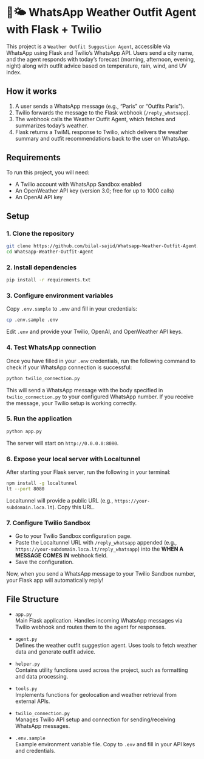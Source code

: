 
# 👕🌤️ WhatsApp Weather Outfit Agent with Flask + Twilio

This project is a `Weather Outfit Suggestion Agent`, accessible via WhatsApp using Flask and Twilio’s WhatsApp API. Users send a city name, and the agent responds with today’s forecast (morning, afternoon, evening, night) along with outfit advice based on temperature, rain, wind, and UV index.

## How it works
1. A user sends a WhatsApp message (e.g., “Paris” or “Outfits Paris").
2. Twilio forwards the message to the Flask webhook (`/reply_whatsapp`).
3. The webhook calls the Weather Outfit Agent, which fetches and summarizes today’s weather.
4. Flask returns a TwiML response to Twilio, which delivers the weather summary and outfit recommendations back to the user on WhatsApp.


## Requirements
To run this project, you will need:
- A Twilio account with WhatsApp Sandbox enabled
- An OpenWeather API key (version 3.0; free for up to 1000 calls)
- An OpenAI API key

## Setup

### 1. Clone the repository
```bash
git clone https://github.com/bilal-sajid/Whatsapp-Weather-Outfit-Agent.git
cd Whatsapp-Weather-Outfit-Agent
```

### 2. Install dependencies
```bash
pip install -r requirements.txt
```

### 3. Configure environment variables
Copy `.env.sample` to `.env` and fill in your credentials:
```bash
cp .env.sample .env
```

Edit `.env` and provide your Twilio, OpenAI, and OpenWeather API keys.

### 4. Test WhatsApp connection

Once you have filled in your `.env` credentials, run the following command to check if your WhatsApp connection is successful:

```bash
python twilio_connection.py
```

This will send a WhatsApp message with the body specified in `twilio_connection.py` to your configured WhatsApp number. If you receive the message, your Twilio setup is working correctly.

### 5. Run the application
```bash
python app.py
```

The server will start on `http://0.0.0.0:8080`.

### 6. Expose your local server with Localtunnel

After starting your Flask server, run the following in your terminal:

```bash
npm install -g localtunnel
lt --port 8080
```

Localtunnel will provide a public URL (e.g., `https://your-subdomain.loca.lt`).
Copy this URL.

### 7. Configure Twilio Sandbox

- Go to your Twilio Sandbox configuration page.
- Paste the Localtunnel URL with `/reply_whatsapp` appended (e.g., `https://your-subdomain.loca.lt/reply_whatsapp`) into the **WHEN A MESSAGE COMES IN** webhook field.
- Save the configuration.

Now, when you send a WhatsApp message to your Twilio Sandbox number, your Flask app will automatically reply!


## File Structure
- `app.py`  
  Main Flask application. Handles incoming WhatsApp messages via Twilio webhook and routes them to the agent for responses.

- `agent.py`  
  Defines the weather outfit suggestion agent. Uses tools to fetch weather data and generate outfit advice.

- `helper.py`  
  Contains utility functions used across the project, such as formatting and data processing.

- `tools.py`  
  Implements functions for geolocation and weather retrieval from external APIs.

- `twilio_connection.py`  
  Manages Twilio API setup and connection for sending/receiving WhatsApp messages.

- `.env.sample`  
  Example environment variable file. Copy to `.env` and fill in your API keys and credentials.
